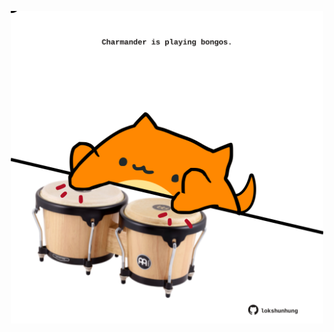 <!-- built at 28/02/2022, 22:02:21 UTC -->
<p align="center">
  <img width="500" height="500" src="./ReadmeImage.svg">
</p>
